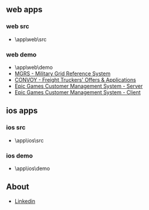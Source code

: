 ## web apps

### web src
* \app\web\src

### web demo
* \app\web\demo
* [MGRS - Military Grid Reference System](https://mgrs.herokuapp.com/)
* [CONVOY - Freight Truckers' Offers & Applications](https://interview-convoy.herokuapp.com/)
* [Epic Games Customer Management System - Server](https://interview-epicgames-backend.herokuapp.com/)
* [Epic Games Customer Management System - Client](https://interview-epicgames-frontend.herokuapp.com/)

## ios apps

### ios src
* \app\ios\src

### ios demo
* \app\ios\demo

## About
* [Linkedin](https://www.linkedin.com/in/zehuazhang/) 
